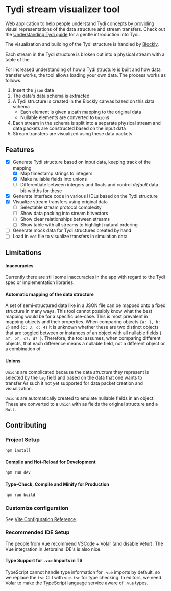 # Tydi stream visualizer tool

Web application to help people understand Tydi concepts by providing visual representations of the data structure and stream transfers. Check out the [Understanding Tydi guide](https://abs-tudelft.github.io/docs/tydi/what-is-tydi/) for a gentle introduction into Tydi.

The visualization and building of the Tydi structure is handled by [Blockly](https://developers.google.com/blockly).

Each stream in the Tydi structure is broken out into a physical stream with a table of the 

For increased understanding of how a Tydi structure is built and how data transfer works, the tool allows loading your own data. The process works as follows.

1. Insert the `json` data
2. The data's data schema is extracted
3. A Tydi structure is created in the Blockly canvas based on this data schema
    - Each element is given a path mapping to the original data
    - Nullable elements are converted to `Union`s
4. Each stream in the schema is split into a separate physical stream and data packets are constructed based on the input data
5. Stream transfers are visualized using these data packets

## Features
- [x] Generate Tydi structure based on input data, keeping track of the mapping
    - [x] Map timestamp strings to integers
    - [x] Make nullable fields into unions
    - [ ] Differentiate between integers and floats and control *default* data bit-widths for these
- [x] Generate interface code in various HDLs based on the Tydi structure
- [x] Visualize stream transfers using original data
    - [ ] Selectable stream protocol complexity
    - [ ] Show data packing into stream bitvectors
    - [ ] Show clear relationships between streams
    - [ ] Show table with all streams to highlight natural ordering
- [ ] Generate mock data for Tydi structures created by hand
- [ ] Load in `vcd` file to visualize transfers in simulation data

## Limitations

#### Inaccuracies
Currently there are still some inaccuracies in the app with regard to the Tydi spec or implementation libraries.

#### Automatic mapping of the data structure
A set of semi-structured data like in a JSON file can be mapped onto a fixed structure in many ways. This tool cannot possibly know what the best mapping would be for a specific use-case. This is most prevalent in mapping objects and their properties. When comparing objects `{a: 1, b: 2}` and `{c: 3, d: 4}` it is unknown whether these are two distinct objects that are toggled between or instances of an object with all nullable fields `{ a?, b?, c?, d? }`. Therefore, the tool assumes, when comparing different objects, that each difference means a nullable field, not a different object or a combination of.

#### Unions
`Union`s are complicated because the data _structure_ they represent is selected by the `tag` field and based on the data that one wants to transfer.As such it not yet supported for data packet creation and visualization.

`Union`s are automatically created to emulate nullable fields in an object. These are converted to a `Union` with as fields the original structure and a `Null`.

## Contributing

### Project Setup

```sh
npm install
```

#### Compile and Hot-Reload for Development

```sh
npm run dev
```

#### Type-Check, Compile and Minify for Production

```sh
npm run build
```

### Customize configuration

See [Vite Configuration Reference](https://vite.dev/config/).

### Recommended IDE Setup

The people from Vue recommend [VSCode](https://code.visualstudio.com/) + [Volar](https://marketplace.visualstudio.com/items?itemName=Vue.volar) (and disable Vetur). The Vue integration in Jetbrains IDE's is also nice.

#### Type Support for `.vue` Imports in TS

TypeScript cannot handle type information for `.vue` imports by default, so we replace the `tsc` CLI with `vue-tsc` for type checking. In editors, we need [Volar](https://marketplace.visualstudio.com/items?itemName=Vue.volar) to make the TypeScript language service aware of `.vue` types.